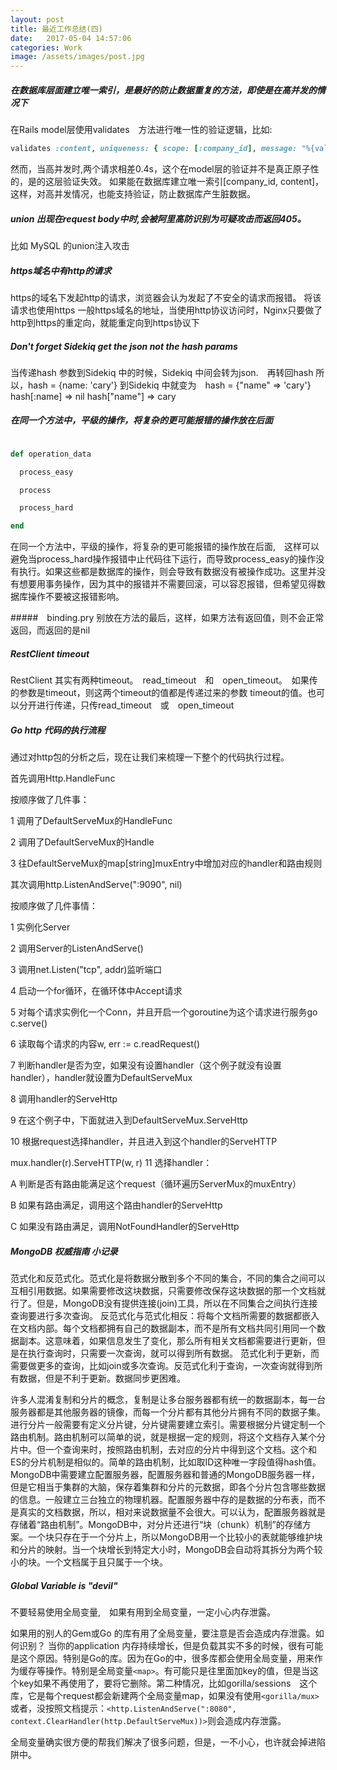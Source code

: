```yaml
---
layout: post
title: 最近工作总结(四)
date:   2017-05-04 14:57:06
categories: Work
image: /assets/images/post.jpg
---
```


##### 在数据库层面建立唯一索引，是最好的防止数据重复的方法，即使是在高并发的情况下
在Rails model层使用validates　方法进行唯一性的验证逻辑，比如:

```ruby
validates :content, uniqueness: { scope: [:company_id], message: "%{value}已经使用" }
```
然而，当高并发时,两个请求相差0.4s，这个在model层的验证并不是真正原子性的，是的这层验证失效。
如果能在数据库建立唯一索引[company_id, content]，这样，对高并发情况，也能支持验证，防止数据库产生脏数据。

##### union 出现在request body中时,会被阿里高防识别为可疑攻击而返回405。
比如 MySQL 的union注入攻击

##### https域名中有http的请求
https的域名下发起http的请求，浏览器会认为发起了不安全的请求而报错。
将该请求也使用https
一般https域名的地址，当使用http协议访问时，Nginx只要做了http到https的重定向，就能重定向到https协议下

##### Don't forget Sidekiq get the json not the hash params
当传递hash 参数到Sidekiq 中的时候，Sidekiq 中间会转为json.　再转回hash
所以，hash = {name: 'cary'} 到Sidekiq 中就变为　hash = {"name" => 'cary'}
hash[:name] => nil
hash["name"] => cary

##### 在同一个方法中，平级的操作，将复杂的更可能报错的操作放在后面

```ruby

def operation_data

  process_easy

  process

  process_hard

end

```
在同一个方法中，平级的操作，将复杂的更可能报错的操作放在后面,　这样可以避免当process_hard操作报错中止代码往下运行，而导致process_easy的操作没有执行。如果这些都是数据库的操作，则会导致有数据没有被操作成功。这里并没有想要用事务操作，因为其中的报错并不需要回滚，可以容忍报错，但希望见得数据库操作不要被这报错影响。

#####　binding.pry 别放在方法的最后，这样，如果方法有返回值，则不会正常返回，而返回的是nil

##### RestClient timeout
RestClient 其实有两种timeout。　read_timeout　和　open_timeout。　如果传的参数是timeout，则这两个timeout的值都是传递过来的参数
timeout的值。也可以分开进行传递，只传read_timeout　或　open_timeout

##### Go http 代码的执行流程

通过对http包的分析之后，现在让我们来梳理一下整个的代码执行过程。

首先调用Http.HandleFunc

按顺序做了几件事：

1 调用了DefaultServeMux的HandleFunc

2 调用了DefaultServeMux的Handle

3 往DefaultServeMux的map[string]muxEntry中增加对应的handler和路由规则

其次调用http.ListenAndServe(":9090", nil)

按顺序做了几件事情：

1 实例化Server

2 调用Server的ListenAndServe()

3 调用net.Listen("tcp", addr)监听端口

4 启动一个for循环，在循环体中Accept请求

5 对每个请求实例化一个Conn，并且开启一个goroutine为这个请求进行服务go c.serve()

6 读取每个请求的内容w, err := c.readRequest()

7 判断handler是否为空，如果没有设置handler（这个例子就没有设置handler），handler就设置为DefaultServeMux

8 调用handler的ServeHttp

9 在这个例子中，下面就进入到DefaultServeMux.ServeHttp

10 根据request选择handler，并且进入到这个handler的ServeHTTP

  mux.handler(r).ServeHTTP(w, r)
11 选择handler：

A 判断是否有路由能满足这个request（循环遍历ServerMux的muxEntry）

B 如果有路由满足，调用这个路由handler的ServeHttp

C 如果没有路由满足，调用NotFoundHandler的ServeHttp

##### MongoDB 权威指南 小记录

范式化和反范式化。范式化是将数据分散到多个不同的集合，不同的集合之间可以互相引用数据。如果需要修改这块数据，只需要修改保存这块数据的那一个文档就行了。但是，MongoDB没有提供连接(join)工具，所以在不同集合之间执行连接查询要进行多次查询。
反范式化与范式化相反：将每个文档所需要的数据都嵌入在文档内部。每个文档都拥有自己的数据副本，而不是所有文档共同引用同一个数据副本。这意味着，如果信息发生了变化，那么所有相关文档都需要进行更新，但是在执行查询时，只需要一次查询，就可以得到所有数据。
范式化利于更新，而需要做更多的查询，比如join或多次查询。反范式化利于查询，一次查询就得到所有数据，但是不利于更新。数据同步更困难。

许多人混淆复制和分片的概念，复制是让多台服务器都有统一的数据副本，每一台服务器都是其他服务器的镜像，而每一个分片都有其他分片拥有不同的数据子集。 进行分片一般需要有定义分片键，分片键需要建立索引。需要根据分片键定制一个路由机制。路由机制可以简单的说，就是根据一定的规则，将这个文档存入某个分片中。但一个查询来时，按照路由机制，去对应的分片中得到这个文档。这个和ES的分片机制是相似的。简单的路由机制，比如取ID这种唯一字段值得hash值。MongoDB中需要建立配置服务器，配置服务器和普通的MongoDB服务器一样，但是它相当于集群的大脑，保存着集群和分片的元数据，即各个分片包含哪些数据的信息。一般建立三台独立的物理机器。配置服务器中存的是数据的分布表，而不是真实的文档数据，所以，相对来说数据量不会很大。可以认为，配置服务器就是存储着“路由机制”。MongoDB中，对分片还进行“块（chunk）机制”的存储方案。一个块只存在于一个分片上，所以MongoDB用一个比较小的表就能够维护块和分片的映射。当一个块增长到特定大小时，MongoDB会自动将其拆分为两个较小的块。一个文档属于且只属于一个块。

##### Global Variable is "devil"
不要轻易使用全局变量,　如果有用到全局变量，一定小心内存泄露。

如果用的别人的Gem或Go 的库有用了全局变量，要注意是否会造成内存泄露。如何识别？ 当你的application 内存持续增长，但是负载其实不多的时候，很有可能是这个原因。特别是Go的库。因为在Go的中，很多库都会使用全局变量，用来作为缓存等操作。特别是全局变量`<map>`。有可能只是往里面加key的值，但是当这个key如果不再使用了，要将它删除。第二种情况，比如gorilla/sessions　这个库，它是每个request都会新建两个全局变量map，如果没有使用`<gorilla/mux>`或者，没按照文档提示：`<http.ListenAndServe(":8080", context.ClearHandler(http.DefaultServeMux))>`则会造成内存泄露。

全局变量确实很方便的帮我们解决了很多问题，但是，一不小心，也许就会掉进陷阱中。
